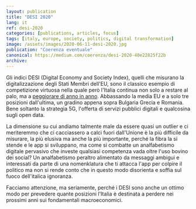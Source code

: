 ```yaml
---
layout: publication
title: "DESI 2020"
lang: it
ref: desi-2020
categories: [publications, articles, focus]
tags: [italy, europe, society, politics, digital transformation]
image: /assets/images/2020-06-11-desi-2020.jpg
publication: "Coerenza eventuale"
canonical: https://medium.com/coerenza/desi-2020-40e22825f22b
archive:
---
```


Gli indici DESI (Digital Economy and Society Index), quelli che misurano la digitalizzazione degli Stati Membri dell'EU, sono il classico esempio di competizione virtuosa nella quale però l'Italia continua non solo a restare al palo, ma a [peggiorare di anno in anno](https://ec.europa.eu/commission/presscorner/detail/en/qanda_20_1022). Abbassando la media EU e a solo tre posizioni dall'ultima, un gradino appena sopra Bulgaria Grecia e Romania. Bene soltanto la strategia 5G, l'offerta di servizi pubblici digitali e qualcosina sugli open data.

La dimensione su cui andiamo talmente male da essere quasi un outlier e ci meriteremmo che ci cacciassero a calci fuori dall'Unione è la più difficile da misurare, la più elusiva ma anche la più importante, perché la fibra la si stende e le app si sviluppano, ma come si combatte un analfabetismo digitale pervasivo che investe qualsiasi competenza vada oltre l'uso bovino dei social? Un analfabetismo peraltro alimentato da messaggi ambigui e interessati da parte di una nomenklatura che ti attacca l'app per colpire il politico ma non si rende conto che in questo modo disorienta e soffia sul fuoco dell'italica ignoranza.

Facciamo attenzione, ma seriamente, perché i DESI sono anche un ottimo modo per prevedere quante posizioni l'Italia è destinata a perdere nei prossimi anni sui fondamentali macroeconomici.
